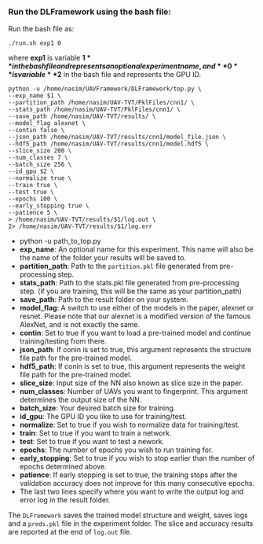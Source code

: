 
### Run the DLFramework using the bash file:

Run the bash file as:

	./run.sh exp1 0

where **exp1** is variable **$1** in the bash file and represents an optional experiment name, and **0** is variable **$2** in the bash file and represents the GPU ID.

	python -u /home/nasim/UAVFramework/DLFramework/top.py \
	--exp_name $1 \
	--partition_path /home/nasim/UAV-TVT/PklFiles/cnn1/ \
	--stats_path /home/nasim/UAV-TVT/PklFiles/cnn1/ \
	--save_path /home/nasim/UAV-TVT/results/ \
	--model_flag alexnet \
	--contin false \
	--json_path /home/nasim/UAV-TVT/results/cnn1/model_file.json \
	--hdf5_path /home/nasim/UAV-TVT/results/cnn1/model.hdf5 \
	--slice_size 200 \
	--num_classes 7 \
	--batch_size 256 \
	--id_gpu $2 \
	--normalize true \
	--train true \
	--test true \
	--epochs 100 \
	--early_stopping true \
	--patience 5 \
	> /home/nasim/UAV-TVT/results/$1/log.out \
	2> /home/nasim/UAV-TVT/results/$1/log.err
	
- python -u path_to_top.py
- **exp_name**: An optional name for this experiment. This name will also be the name of the folder your results will be saved to.
- **partition_path**: Path to the `partition.pkl` file generated from pre-processing step.
- **stats_path**: Path to the stats.pkl file generated from pre-processing step. (if you are training, this will be the same as your partition_path)
- **save_path**: Path to the result folder on your system.
- **model_flag**: A switch to use either of the models in the paper, alexnet or resnet. Please note that our alexnet is a modified version of the famous AlexNet, and is not exactly the same.
- **contin**: Set to true if you want to load a pre-trained model and continue training/testing from there.
- **json_path**: If conin is set to true, this argument represents the structure file path for the pre-trained model.
- **hdf5_path**: If conin is set to true, this argument represents the weight file path for the pre-trained model.
- **slice_size**: Input size of the NN also known as slice size in the paper.
- **num_classes**: Number of UAVs you want to fingerprint. This argument determines the output size of the NN.
- **batch_size**: Your desired batch size for training.
- **id_gpu**: The GPU ID you like to use for training/test.
- **normalize**: Set to true if you wish to normalize data for training/test.
- **train**: Set to true if you want to train a network.
- **test**: Set to true if you want to test a nework.
- **epochs**: The number of epochs you wish to run training for.
- **early_stopping**: Set to true if you wish to stop earlier than the number of epochs determined above.
- **patience**: If early stopping is set to true, the training stops after the validation accuracy does not improve for this many consecutive epochs.
- The last two lines specify where you want to write the output log and error log in the result folder.

The `DLFramework` saves the trained model structure and weight, saves logs and a `preds.pkl` file in the experiment folder.
The slice and accuracy results are reported at the end of `log.out` file.

